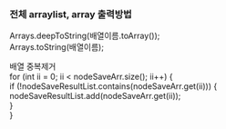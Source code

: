 ### 전체 arraylist, array 출력방법


Arrays.deepToString(배열이름.toArray());  
Arrays.toString(배열이름);
  
  
배열 중복제거   
for (int ii = 0; ii < nodeSaveArr.size(); ii++) {  
    if (!nodeSaveResultList.contains(nodeSaveArr.get(ii))) {  
        nodeSaveResultList.add(nodeSaveArr.get(ii));  
    }  
}
